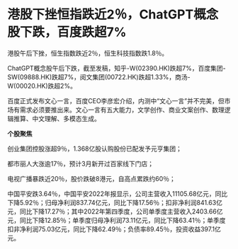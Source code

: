 # 港股下挫恒指跌近2％，ChatGPT概念股下跌，百度跌超7%

港股午后下挫，恒生指数跌近2％，恒生科技指数跌1.8％。

ChatGPT概念股午后下跌，截至发稿，知乎-W(02390.HK)跌超7%，百度集团-
SW(09888.HK)跌超7%，阅文集团(00722.HK)跌超1.33%，商汤-W(00020.HK)跌超2%。

百度正式发布文心一言，百度CEO李彦宏介绍，内测中“文心一言”并不完美，但市场有需求必须要推出来。文心一言有五大能力，文学创作、商业文案创作、数理逻辑推算、中文理解、多模态生成。

**个股聚焦**

创业集团控股涨超9％，1.368亿股认购股份已配发予元亨集团；

都市丽人大涨逾17％，预计3月新开过百家线下门店；

电视广播暴跌近20％，股价跌破8港元，自高点累跌约60％；

中国平安跌3.64％，中国平安2022年报显示，公司主营收入11105.68亿元，同比下降5.92％；归母净利润837.74亿元，同比下降17.56％；扣非净利润841.63亿元，同比下降17.27％；其中2022年第四季度，公司单季度主营收入2403.66亿元，同比下降12.85％；单季度归母净利润73.11亿元，同比下降63.41％；单季度扣非净利润75.03亿元，同比下降62.49％；负债率89.45％，投资收益397.1亿元。


